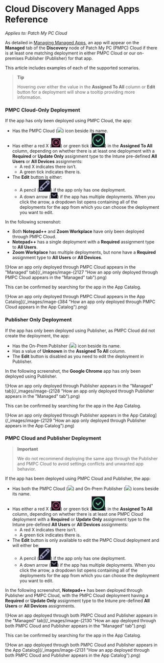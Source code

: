 # Cloud Discovery Managed Apps Reference

_Applies to: Patch My PC Cloud_

As detailed in [Managing Managed Apps](manage-cloud-managed-apps.md), an app will appear on the **Managed** tab of the **Discovery** node of Patch My PC (PMPC) Cloud if there is at least one matching deployment in either PMPC Cloud or our on-premises Publisher (Publisher) for that app.

This article includes examples of each of the supported scenarios.

> **Tip**
>
> Hovering over either the value in the **Assigned To All** column or **Edit** button for a deployment will show a tooltip providing more information.

### PMPC Cloud-Only Deployment

If the app has only been deployed using PMPC Cloud, the app:

* Has the PMPC Cloud (![](/_images/image-(2124).png%3E)) icon beside its name.
* Has either a red X (![](/_images/image-(379).png)) or green tick (![](/_images/image-(380).png)) in the **Assigned To All** column, depending on whether there is at least one deployment with a **Required** or **Update Only** assignment type to the Intune pre-defined **All Users** or **All Devices** assignments:
  * A red X indicates there isn’t.
  * A green tick indicates there is.
* The **Edit** button is either:
  * A pencil (![](/_images/image-(381).png)) if the app only has one deployment.
  * A down arrow (![](/_images/image-(382).png)) if the app has multiple deployments. When you click the arrow, a dropdown list opens containing all of the deployments for the app from which you can choose the deployment you want to edit.

In the following screenshot:

* Both **Notepad++** and **Zoom Workplace** have only been deployed through PMPC Cloud.
* **Notepad++** has a single deployment with a **Required** assignment type to **All Users**.
* **Zoom Workplace** has multiple deployments, but none have a **Required** assignment type to **All Users** or **All Devices**.

![How an app only deployed through PMPC Cloud appears in the "Managed" tab](/_images/image-(2127 "How an app only deployed through PMPC Cloud appears in the \"Managed\" tab").png)

This can be confirmed by searching for the app in the App Catalog.

![How an app only deployed through PMPC Cloud appears in the App Catalog](/_images/image-(384 "How an app only deployed through PMPC Cloud appears in the App Catalog").png)

### Publisher Only Deployment

If the app has only been deployed using Publisher, as PMPC Cloud did not create the deployment, the app:

* Has the On-Prem Publisher (![](/_images/image-(2125).png%3E)) icon beside its name.
* Has a value of **Unknown** in the **Assigned To All** column.
* The **Edit** button is disabled as you need to edit the deployment in Publisher.

In the following screenshot, the **Google Chrome** app has only been deployed using Publisher.

![How an app only deployed through Publisher appears in the "Managed" tab](/_images/image-(2128 "How an app only deployed through Publisher appears in the \"Managed\" tab").png)

This can be confirmed by searching for the app in the App Catalog.

![How an app only deployed through Publisher appears in the App Catalog](/_images/image-(2129 "How an app only deployed through Publisher appears in the App Catalog").png)

### PMPC Cloud and Publisher Deployment

> **Important**
>
> We do not recommend deploying the same app through the Publisher and PMPC Cloud to avoid settings conflicts and unwanted app behavior.

If the app has been deployed using PMPC Cloud and Publisher, the app:

* Has both the PMPC Cloud (![](/_images/image-(2124).png%3E)) and On-Prem Publisher (![](/_images/image-(2125).png%3E)) icons beside its name.
* Has either a red X (![](/_images/image-(387).png)) or green tick (![](/_images/image-(389).png)) in the **Assigned To All** column, depending on whether there is at least one PMPC Cloud deployment with a **Required** or **Update Only** assignment type to the Intune pre-defined **All Users** or **All Devices** assignments:
  * A red X indicates there isn’t.
  * A green tick indicates there is.
* The **Edit** button is only available to edit the PMPC Cloud deployment and will either be:
  * A pencil (![](/_images/image-(390).png)) if the app only has one deployment.
  * A down arrow (![](/_images/image-(391).png)) if the app has multiple deployments. When you click the arrow, a dropdown list opens containing all of the deployments for the app from which you can choose the deployment you want to edit.

In the following screenshot, **Notepad++** has been deployed through Publisher and PMPC Cloud, with the PMPC Cloud deployment having a **Required** or **Update Only** assignment type to the Intune pre-defined **All Users** or **All Devices** assignments.

![How an app deployed through both PMPC Cloud and Publisher appears in the "Managed" tab](/_images/image-(2130 "How an app deployed through both PMPC Cloud and Publisher appears in the \"Managed\" tab").png)

This can be confirmed by searching for the app in the App Catalog.

![How an app deployed through both PMPC Cloud and Publisher appears in the App Catalog](/_images/image-(2131 "How an app deployed through both PMPC Cloud and Publisher appears in the App Catalog").png)